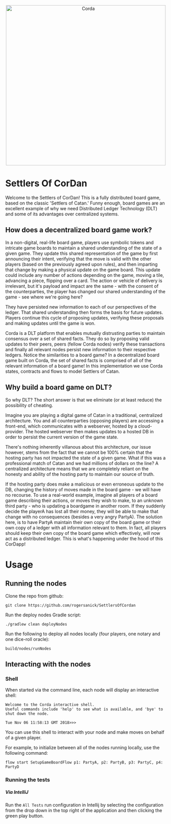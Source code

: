 <p align="center">
  <img src="https://www.corda.net/wp-content/uploads/2016/11/fg005_corda_b.png" alt="Corda" width="500">
</p>

# Settlers Of CorDan

Welcome to the Settlers of CorDan! This is a fully distributed board game, based on the classic 'Settlers of Catan.' Funny enough, board games are an excellent example of why 
we need Distributed Ledger Technology (DLT) and some of its advantages over centralized systems. 

## How does a decentralized board game work?

In a non-digital, real-life board game, players use symbolic tokens and intricate game boards to maintain a shared understanding of the state of a given game. 
They update this shared representation of the game by first announcing their intent, verifying that the move is valid with the other players (based on the previously agreed 
upon rules), and then imparting that change by making a physical update on the game board. This update could include any number of actions depending on the game, moving a tile, advancing a piece, 
flipping over a card. The action or vehicle of delivery is irrelevant, but it's payload and impact are the same - with the consent of the counterparties, the player has changed our 
shared understanding of the game - see where we're going here? 

They have persisted new information to each of our perspectives of the ledger. That shared understanding then forms the basis for future updates. Players continue this cycle of proposing updates, 
verifying these proposals and making updates until the game is won.

Corda is a DLT platform that enables mutually distrusting parties to maintain consensus over a set of shared facts. They do so by proposing valid updates to their peers, peers (fellow Corda nodes) 
verify these transactions and finally all relevant nodes persist new information to their respective ledgers. Notice the similarities to a board game? In a decentralized board game built on Corda, 
the set of shared facts is comprised of all of the relevant information of a board game! In this implementation we use Corda states, contracts and flows to model Settlers of Catan.

## Why build a board game on DLT?

So why DLT? The short answer is that we eliminate (or at least reduce) the possibility of cheating.

Imagine you are playing a digital game of Catan in a traditional, centralized architecture. You and all counterparties (opposing players) are accessing a front-end, which 
communicates with a webserver, hosted by a cloud-provider. The hosted webserver then makes updates to a hosted DB in order to persist the current version of the game state.

There's nothing inherently villanous about this architecture, our issue however, stems from the fact that we cannot be 100% certain that the hosting party has not impacted 
the state of a given game. What if this was a professional match of Catan and we had millions of dollars on the line? A centralized architecture means that we are 
completely reliant on the honesty and ability of the hosting party to maintain our source of truth.

If the hosting party does make a malicious or even erroneous update to the DB, changing the history of moves made in the board game - we will have no recourse. To use a real-world 
example, imagine all players of a board game describing their actions, or moves they wish to make, to an unknown third party - who is updating a boardgame in another room. If they 
suddenly decide the playerA has lost all their money, they will be able to make that change with no consequences (besides a very angry PartyA). The solution here, is to have PartyA
maintain their own copy of the board game or their own copy of a ledger with all information relevant to them. In fact, all players should keep their own copy of the board game
which effectively, will now act as a distributed ledger. This is what's happening under the hood of this CorDapp!

# Usage

## Running the nodes

Clone the repo from github:

    git clone https://github.com/rogersanick/SettlersOfCordan
    
Run the deploy nodes Gradle script:

    ./gradlew clean deployNodes
    
Run the following to deploy all nodes locally (four players, one notary and one dice-roll oracle):

    build/nodes/runNodes

## Interacting with the nodes

### Shell

When started via the command line, each node will display an interactive shell:

    Welcome to the Corda interactive shell.
    Useful commands include 'help' to see what is available, and 'bye' to shut down the node.
    
    Tue Nov 06 11:58:13 GMT 2018>>>

You can use this shell to interact with your node and make moves on behalf of a given player. 

For example, to initialize between all of the nodes running locally, use the following command: 

    flow start SetupGameBoardFlow p1: PartyA, p2: PartyB, p3: PartyC, p4: PartyD

### Running the tests

##### Via IntelliJ

Run the `All Tests` run configuration in Intellij by selecting the configuration from the drop down in the 
top right of the application and then clicking the green play button.